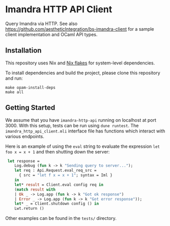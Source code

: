 # Imandra HTTP API Client
Query Imandra via HTTP. See also https://github.com/aestheticIntegration/bs-imandra-client for a sample client implementation and OCaml API types.

## Installation 
This repository uses Nix and [Nix flakes](https://nixos.wiki/wiki/Flakes) for system-level dependencies. 

To install dependencies and build the project, please clone this repository and run:
```
make opam-install-deps
make all
```

## Getting Started

We assume that you have `imandra-http-api` running on localhost at port 3000. With this setup, tests can be run using `dune runtest`. 
The `imandra_http_api_client.mli` interface file has functions which interact with various endpoints. 

Here is an example of using the `eval` string to evaluate the expression `let foo x = x + 1` and then shutting down the server: 

```ocaml 
 let response =
    Log.debug (fun k -> k "Sending query to server...");
    let req : Api.Request.eval_req_src =
      { src = "let f x = x + 1"; syntax = Iml }
    in
    let* result = Client.eval config req in
    (match result with
    | Ok _ -> Log.app (fun k -> k "Got ok response")
    | Error _ -> Log.app (fun k -> k "Got error response"));
    let* _ = Client.shutdown config () in
    Lwt.return ()
```

Other examples can be found in the `tests/` directory.